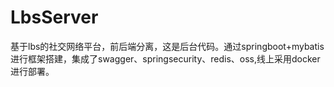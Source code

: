 # LbsServer
基于lbs的社交网络平台，前后端分离，这是后台代码。通过springboot+mybatis进行框架搭建，集成了swagger、springsecurity、redis、oss,线上采用docker进行部署。
